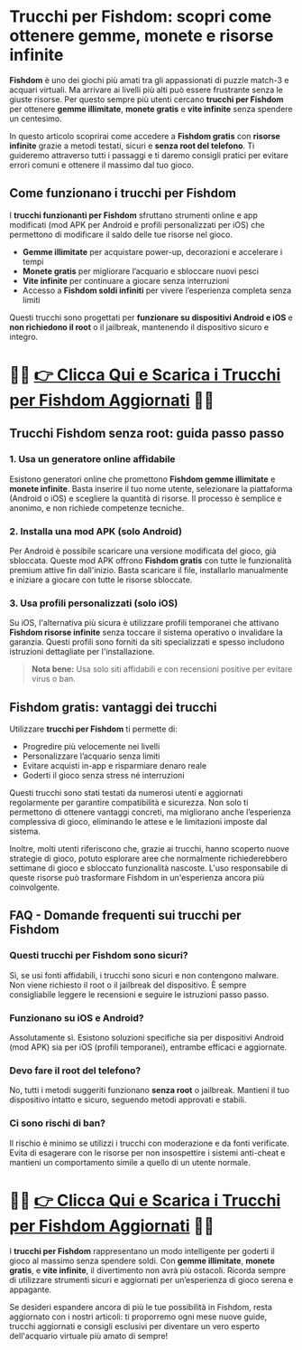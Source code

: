 <h1>Trucchi per Fishdom: scopri come ottenere gemme, monete e risorse infinite</h1>

  <p><strong>Fishdom</strong> è uno dei giochi più amati tra gli appassionati di puzzle match-3 e acquari virtuali. Ma arrivare ai livelli più alti può essere frustrante senza le giuste risorse. Per questo sempre più utenti cercano <strong>trucchi per Fishdom</strong> per ottenere <strong>gemme illimitate</strong>, <strong>monete gratis</strong> e <strong>vite infinite</strong> senza spendere un centesimo.</p>

  <p>In questo articolo scoprirai come accedere a <strong>Fishdom gratis</strong> con <strong>risorse infinite</strong> grazie a metodi testati, sicuri e <strong>senza root del telefono</strong>. Ti guideremo attraverso tutti i passaggi e ti daremo consigli pratici per evitare errori comuni e ottenere il massimo dal tuo gioco.</p>

  <h2>Come funzionano i trucchi per Fishdom</h2>

  <p>I <strong>trucchi funzionanti per Fishdom</strong> sfruttano strumenti online e app modificati (mod APK per Android e profili personalizzati per iOS) che permettono di modificare il saldo delle tue risorse nel gioco.</p>

  <ul>
    <li><strong>Gemme illimitate</strong> per acquistare power-up, decorazioni e accelerare i tempi</li>
    <li><strong>Monete gratis</strong> per migliorare l’acquario e sbloccare nuovi pesci</li>
    <li><strong>Vite infinite</strong> per continuare a giocare senza interruzioni</li>
    <li>Accesso a <strong>Fishdom soldi infiniti</strong> per vivere l’esperienza completa senza limiti</li>
  </ul>

  <p>Questi trucchi sono progettati per <strong>funzionare su dispositivi Android e iOS</strong> e <strong>non richiedono il root</strong> o il jailbreak, mantenendo il dispositivo sicuro e integro.</p>

  # 🔴🔴 **[👉 Clicca Qui e Scarica i Trucchi per Fishdom Aggiornati](https://tinyurl.com/LevelGiocando)** 🔴🔴

  <h2>Trucchi Fishdom senza root: guida passo passo</h2>

  <h3>1. Usa un generatore online affidabile</h3>
  <p>Esistono generatori online che promettono <strong>Fishdom gemme illimitate</strong> e <strong>monete infinite</strong>. Basta inserire il tuo nome utente, selezionare la piattaforma (Android o iOS) e scegliere la quantità di risorse. Il processo è semplice e anonimo, e non richiede competenze tecniche.</p>

  <h3>2. Installa una mod APK (solo Android)</h3>
  <p>Per Android è possibile scaricare una versione modificata del gioco, già sbloccata. Queste mod APK offrono <strong>Fishdom gratis</strong> con tutte le funzionalità premium attive fin dall'inizio. Basta scaricare il file, installarlo manualmente e iniziare a giocare con tutte le risorse sbloccate.</p>

  <h3>3. Usa profili personalizzati (solo iOS)</h3>
  <p>Su iOS, l'alternativa più sicura è utilizzare profili temporanei che attivano <strong>Fishdom risorse infinite</strong> senza toccare il sistema operativo o invalidare la garanzia. Questi profili sono forniti da siti specializzati e spesso includono istruzioni dettagliate per l'installazione.</p>

  <blockquote><strong>Nota bene:</strong> Usa solo siti affidabili e con recensioni positive per evitare virus o ban.</blockquote>

  <h2>Fishdom gratis: vantaggi dei trucchi</h2>

  <p>Utilizzare <strong>trucchi per Fishdom</strong> ti permette di:</p>

  <ul>
    <li>Progredire più velocemente nei livelli</li>
    <li>Personalizzare l’acquario senza limiti</li>
    <li>Evitare acquisti in-app e risparmiare denaro reale</li>
    <li>Goderti il gioco senza stress né interruzioni</li>
  </ul>

  <p>Questi trucchi sono stati testati da numerosi utenti e aggiornati regolarmente per garantire compatibilità e sicurezza. Non solo ti permettono di ottenere vantaggi concreti, ma migliorano anche l’esperienza complessiva di gioco, eliminando le attese e le limitazioni imposte dal sistema.</p>

  <p>Inoltre, molti utenti riferiscono che, grazie ai trucchi, hanno scoperto nuove strategie di gioco, potuto esplorare aree che normalmente richiederebbero settimane di gioco e sbloccato funzionalità nascoste. L'uso responsabile di queste risorse può trasformare Fishdom in un'esperienza ancora più coinvolgente.</p>

  <h2>FAQ - Domande frequenti sui trucchi per Fishdom</h2>

  <h3>Questi trucchi per Fishdom sono sicuri?</h3>
  <p>Sì, se usi fonti affidabili, i trucchi sono sicuri e non contengono malware. Non viene richiesto il root o il jailbreak del dispositivo. È sempre consigliabile leggere le recensioni e seguire le istruzioni passo passo.</p>

  <h3>Funzionano su iOS e Android?</h3>
  <p>Assolutamente sì. Esistono soluzioni specifiche sia per dispositivi Android (mod APK) sia per iOS (profili temporanei), entrambe efficaci e aggiornate.</p>

  <h3>Devo fare il root del telefono?</h3>
  <p>No, tutti i metodi suggeriti funzionano <strong>senza root</strong> o jailbreak. Mantieni il tuo dispositivo intatto e sicuro, seguendo metodi approvati e stabili.</p>

  <h3>Ci sono rischi di ban?</h3>
  <p>Il rischio è minimo se utilizzi i trucchi con moderazione e da fonti verificate. Evita di esagerare con le risorse per non insospettire i sistemi anti-cheat e mantieni un comportamento simile a quello di un utente normale.</p>

# 🔴🔴 **[👉 Clicca Qui e Scarica i Trucchi per Fishdom Aggiornati](https://tinyurl.com/LevelGiocando)** 🔴🔴

  <p>I <strong>trucchi per Fishdom</strong> rappresentano un modo intelligente per goderti il gioco al massimo senza spendere soldi. Con <strong>gemme illimitate</strong>, <strong>monete gratis</strong>, e <strong>vite infinite</strong>, il divertimento non avrà più ostacoli. Ricorda sempre di utilizzare strumenti sicuri e aggiornati per un’esperienza di gioco serena e appagante.</p>

  <p>Se desideri espandere ancora di più le tue possibilità in Fishdom, resta aggiornato con i nostri articoli: ti proporremo ogni mese nuove guide, trucchi aggiornati e consigli esclusivi per diventare un vero esperto dell'acquario virtuale più amato di sempre!</p>
